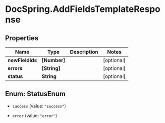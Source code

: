 # DocSpring.AddFieldsTemplateResponse

## Properties
Name | Type | Description | Notes
------------ | ------------- | ------------- | -------------
**newFieldIds** | **[Number]** |  | [optional] 
**errors** | **[String]** |  | [optional] 
**status** | **String** |  | [optional] 


<a name="StatusEnum"></a>
## Enum: StatusEnum


* `success` (value: `"success"`)

* `error` (value: `"error"`)




